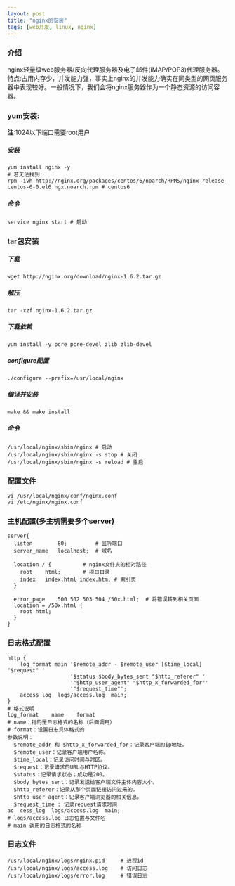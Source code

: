 ```yaml
---
layout: post
title: "nginx的安装"
tags: [web开发, linux, nginx]
---
```

### 介绍
nginx轻量级web服务器/反向代理服务器及电子邮件(IMAP/POP3)代理服务器。特点:占用内存少，并发能力强，事实上nginx的并发能力确实在同类型的网页服务器中表现较好。一般情况下，我们会将nginx服务器作为一个静态资源的访问容器。
<!--excerpt-->
### yum安装:
**注**:1024以下端口需要root用户
##### 安装
```shell
yum install nginx -y
# 若无法找到:
rpm -ivh http://nginx.org/packages/centos/6/noarch/RPMS/nginx-release-centos-6-0.el6.ngx.noarch.rpm # centos6
```
##### 命令
```shell
service nginx start # 启动
```
### tar包安装
##### 下载
```shell
wget http://nginx.org/download/nginx-1.6.2.tar.gz
```
##### 解压
```shell
tar -xzf nginx-1.6.2.tar.gz
```
##### 下载依赖
```shell
yum install -y pcre pcre-devel zlib zlib-devel
```
##### configure配置
```shell
./configure --prefix=/usr/local/nginx
```
##### 编译并安装
```shell
make && make install
```
##### 命令
```shell
/usr/local/nginx/sbin/nginx # 启动
/usr/local/nginx/sbin/nginx -s stop # 关闭
/usr/local/nginx/sbin/nginx -s reload # 重启
```
### 配置文件
```shell
vi /usr/local/nginx/conf/nginx.conf
vi /etc/nginx/nginx.conf
```
### 主机配置(多主机需要多个server)
```config
server{
  listen		80;			# 监听端口
  server_name	localhost;	# 域名

  location / {			# nginx文件夹的相对路径
    root	html;		# 项目目录
    index	index.html index.htm; # 索引页
  }

  error_page	500 502 503 504 /50x.html;	# 将错误转到相关页面
  location = /50x.html {
    root html;
  }
}
```
### 日志格式配置
```config
http {
    log_format main '$remote_addr - $remote_user [$time_local] "$request" '
                    '$status $body_bytes_sent "$http_referer" '
                    '"$http_user_agent" "$http_x_forwarded_for"'
                    '"$request_time"';
    access_log  logs/access.log  main;
}
# 格式说明
log_format    name    format
# name：指的是日志格式的名称（后面调用）
# format：设置日志具体格式的
参数说明：
  $remote_addr 和 $http_x_forwarded_for：记录客户端的ip地址。
  $remote_user：记录客户端用户名称。
  $time_local：记录访问时间与时区。
  $request：记录请求的URL与HTTP协议。
  $status：记录请求状态；成功是200。
  $body_bytes_sent：记录发送给客户端文件主体内容大小。
  $http_referer：记录从那个页面链接访问过来的。
  $http_user_agent：记录客户端浏览器的相关信息。
  $request_time : 记录request请求时间
ac  cess_log  logs/access.log  main;
# logs/access.log 日志位置与文件名
# main 调用的日志格式的名称
```
### 日志文件
```shell
/usr/local/nginx/logs/nginx.pid		# 进程id
/usr/local/nginx/logs/access.log	# 访问日志
/usr/local/nginx/logs/error.log		# 错误日志
```
